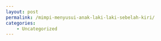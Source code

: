 ```yaml
---
layout: post
permalink: /mimpi-menyusui-anak-laki-laki-sebelah-kiri/
categories:
    - Uncategorized
---
```


